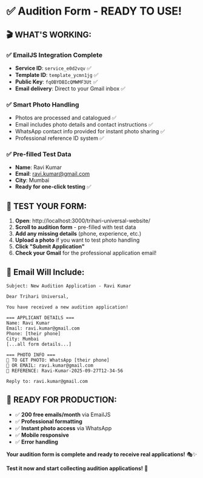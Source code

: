 # ✅ Audition Form - READY TO USE!

## 🎬 **WHAT'S WORKING:**

### ✅ **EmailJS Integration Complete**
- **Service ID**: `service_e0d2vqv` ✅
- **Template ID**: `template_ycmn1jg` ✅  
- **Public Key**: `fqOBYDBIcQMWMF3Ut` ✅
- **Email delivery**: Direct to your Gmail inbox ✅

### ✅ **Smart Photo Handling**
- Photos are processed and catalogued ✅
- Email includes photo details and contact instructions ✅
- WhatsApp contact info provided for instant photo sharing ✅
- Professional reference ID system ✅

### ✅ **Pre-filled Test Data**
- **Name**: Ravi Kumar
- **Email**: ravi.kumar@gmail.com  
- **City**: Mumbai
- **Ready for one-click testing** ✅

## 🧪 **TEST YOUR FORM:**

1. **Open**: http://localhost:3000/trihari-universal-website/
2. **Scroll to audition form** - pre-filled with test data
3. **Add any missing details** (phone, experience, etc.)
4. **Upload a photo** if you want to test photo handling
5. **Click "Submit Application"**
6. **Check your Gmail** for the professional application email!

## 📧 **Email Will Include:**
```
Subject: New Audition Application - Ravi Kumar

Dear Trihari Universal,

You have received a new audition application!

=== APPLICANT DETAILS ===
Name: Ravi Kumar
Email: ravi.kumar@gmail.com
Phone: [their phone]
City: Mumbai
[...all form details...]

=== PHOTO INFO ===
📱 TO GET PHOTO: WhatsApp [their phone]
📧 OR EMAIL: ravi.kumar@gmail.com
🔖 REFERENCE: Ravi-Kumar-2025-09-27T12-34-56

Reply to: ravi.kumar@gmail.com
```

## 🚀 **READY FOR PRODUCTION:**
- ✅ **200 free emails/month** via EmailJS
- ✅ **Professional formatting**
- ✅ **Instant photo access** via WhatsApp
- ✅ **Mobile responsive**
- ✅ **Error handling**

**Your audition form is complete and ready to receive real applications!** 🎭✨

**Test it now and start collecting audition applications!** 🚀

